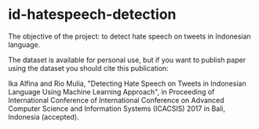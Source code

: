 # id-hatespeech-detection

The objective of the project: to detect hate speech on tweets in Indonesian language.

The dataset is available for personal use, but if you want to publish paper using the dataset you should cite this publication:

Ika Alfina and Rio Mulia, "Detecting Hate Speech on Tweets in Indonesian Language Using Machine Learning Approach", in Proceeding of International Conference of International Conference on Advanced Computer Science and Information Systems (ICACSIS) 2017 in Bali, Indonesia (accepted).
